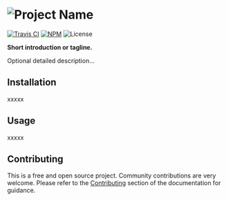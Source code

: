 # ![Project Name](https://cdn.rawgit.com/kieranpotts/rootfiles/prod/docs/img/logo.svg)

[![Travis CI](https://img.shields.io/travis/rust-lang/rust.svg?style=flat-square)](https://travis-ci.org/rust-lang/rust)
[![NPM](https://img.shields.io/npm/v/npm.svg?style=flat-square&label=latest)](https://www.npmjs.com/package/npm)
![License](https://img.shields.io/github/license/mashape/apistatus.svg?style=flat-square)

**Short introduction or tagline.**

Optional detailed description...


## Installation

xxxxx


## Usage

xxxxx


## Contributing

This is a free and open source project. Community contributions are very welcome. Please refer to the [Contributing](docs/contributing.md) section of the documentation for guidance.
